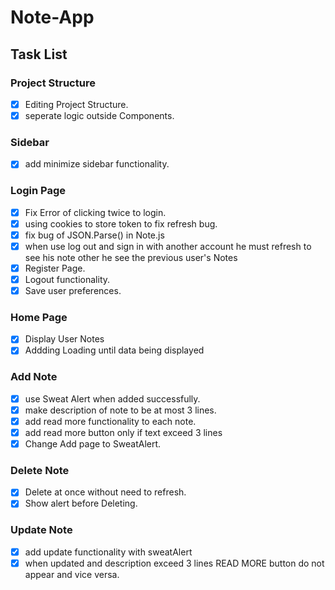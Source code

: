 # Note-App

## Task List

### Project Structure

- [x] Editing Project Structure.
- [x] seperate logic outside Components.

### Sidebar

- [x] add minimize sidebar functionality.

### Login Page

- [x] Fix Error of clicking twice to login.
- [x] using cookies to store token to fix refresh bug.
- [x] fix bug of JSON.Parse() in Note.js
- [x] when use log out and sign in with another account he must refresh to see his note other he see the previous user's Notes
- [x] Register Page.
- [x] Logout functionality.
- [x] Save user preferences.

### Home Page

- [x] Display User Notes
- [x] Addding Loading until data being displayed

### Add Note

- [x] use Sweat Alert when added successfully.
- [x] make description of note to be at most 3 lines.
- [x] add read more functionality to each note.
- [x] add read more button only if text exceed 3 lines
- [x] Change Add page to SweatAlert.

### Delete Note

- [x] Delete at once without need to refresh.
- [x] Show alert before Deleting.

### Update Note

- [x] add update functionality with sweatAlert
- [x] when updated and description exceed 3 lines READ MORE button do not appear and vice versa.
